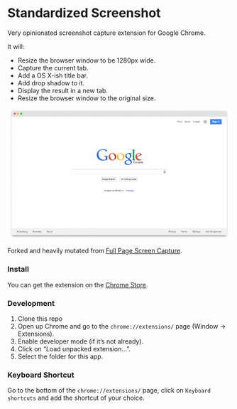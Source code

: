 # Standardized Screenshot

Very opinionated screenshot capture extension for Google Chrome.

It will:

- Resize the browser window to be 1280px wide.
- Capture the current tab.
- Add a OS X-ish title bar.
- Add drop shadow to it.
- Display the result in a new tab.
- Resize the browser window to the original size.

![image](screenshots/example.png)

Forked and heavily mutated from [Full Page Screen Capture](https://github.com/mrcoles/full-page-screen-capture-chrome-extension).

### Install
You can get the extension on the [Chrome Store](https://chrome.google.com/webstore/detail/standardized-screenshot/pabdhaakclnechgfhmnhkcbmjobeoope).

### Development

1. Clone this repo
2. Open up Chrome and go to the `chrome://extensions/` page (Window → Extensions).
3. Enable developer mode (if it’s not already).
4. Click on “Load unpacked extension…”.
5. Select the folder for this app.

### Keyboard Shortcut

Go to the bottom of the `chrome://extensions/` page, click on `Keyboard shortcuts` and add the shortcut of your choice.
